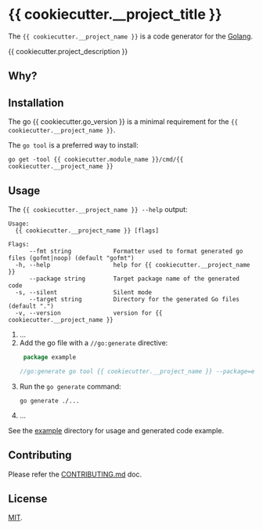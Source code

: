 # {{ cookiecutter.__project_title }}

The `{{ cookiecutter.__project_name }}` is a code generator for the [Golang](https://go.dev).

{{ cookiecutter.project_description }}

## Why?

## Installation

The go {{ cookiecutter.go_version }} is a minimal requirement for the `{{ cookiecutter.__project_name }}`. 

The `go tool` is a preferred way to install:

```shell
go get -tool {{ cookiecutter.module_name }}/cmd/{{ cookiecutter.__project_name }}
```

## Usage

The `{{ cookiecutter.__project_name }} --help` output:

```text
Usage:
  {{ cookiecutter.__project_name }} [flags]

Flags:
      --fmt string            Formatter used to format generated go files (gofmt|noop) (default "gofmt")
  -h, --help                  help for {{ cookiecutter.__project_name }}
      --package string        Target package name of the generated code 
  -s, --silent                Silent mode
      --target string         Directory for the generated Go files (default ".")
  -v, --version               version for {{ cookiecutter.__project_name }}
```

1. ...
2. Add the go file with a `//go:generate` directive:
   ```go
    package example  

   //go:generate go tool {{ cookiecutter.__project_name }} --package=example
   ```
3. Run the `go generate` command:
   ```shell
   go generate ./...
   ```
4. ...

See the [example](example) directory for usage and generated code example.

## Contributing

Please refer the [CONTRIBUTING.md](CONTRIBUTING.md) doc.

## License

[MIT](LICENSE).